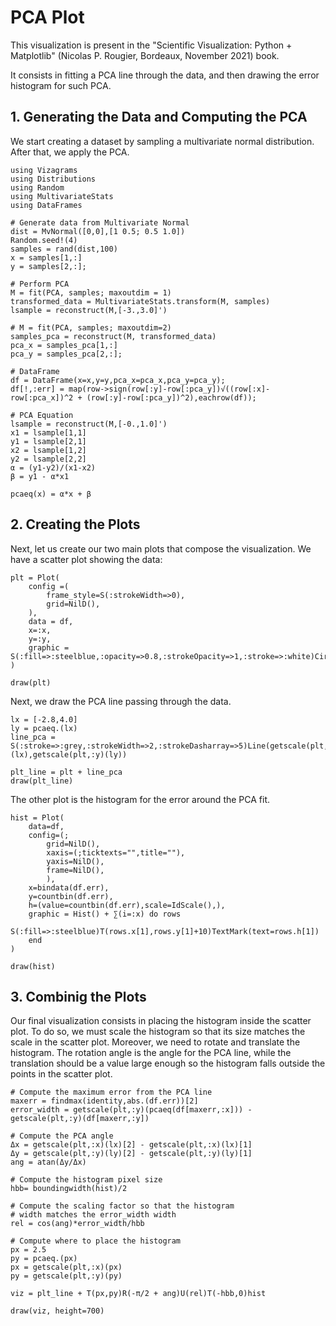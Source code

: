 # PCA Plot

This visualization is present in the "Scientific Visualization: Python + Matplotlib" (Nicolas P. Rougier, Bordeaux, November 2021)
book.

It consists in fitting a PCA line through the data, and then drawing the error histogram for such PCA.

## 1. Generating the Data and Computing the PCA

We start creating a dataset by sampling a multivariate normal distribution.
After that, we apply the PCA.

```@example 1
using Vizagrams
using Distributions
using Random
using MultivariateStats
using DataFrames

# Generate data from Multivariate Normal
dist = MvNormal([0,0],[1 0.5; 0.5 1.0])
Random.seed!(4)
samples = rand(dist,100)
x = samples[1,:]
y = samples[2,:];

# Perform PCA
M = fit(PCA, samples; maxoutdim = 1)
transformed_data = MultivariateStats.transform(M, samples)
lsample = reconstruct(M,[-3.,3.0]')

# M = fit(PCA, samples; maxoutdim=2)
samples_pca = reconstruct(M, transformed_data)
pca_x = samples_pca[1,:]
pca_y = samples_pca[2,:];

# DataFrame
df = DataFrame(x=x,y=y,pca_x=pca_x,pca_y=pca_y);
df[!,:err] = map(row->sign(row[:y]-row[:pca_y])√((row[:x]-row[:pca_x])^2 + (row[:y]-row[:pca_y])^2),eachrow(df));

# PCA Equation
lsample = reconstruct(M,[-0.,1.0]')
x1 = lsample[1,1]
y1 = lsample[2,1]
x2 = lsample[1,2]
y2 = lsample[2,2]
α = (y1-y2)/(x1-x2)
β = y1 - α*x1

pcaeq(x) = α*x + β
```

## 2. Creating the Plots

Next, let us create our two main plots that compose the visualization.
We have a scatter plot showing the data:
```@example 1
plt = Plot(
    config =(
        frame_style=S(:strokeWidth=>0),
        grid=NilD(),
    ),
    data = df,
    x=:x,
    y=:y,
    graphic = S(:fill=>:steelblue,:opacity=>0.8,:strokeOpacity=>1,:stroke=>:white)Circle(r=3)
)

draw(plt)
```

Next, we draw the PCA line passing through the data.

```@example 1
lx = [-2.8,4.0]
ly = pcaeq.(lx)
line_pca = S(:stroke=>:grey,:strokeWidth=>2,:strokeDasharray=>5)Line(getscale(plt,:x)(lx),getscale(plt,:y)(ly))

plt_line = plt + line_pca
draw(plt_line)
```

The other plot is the histogram for the error around the PCA fit.
```@example 1
hist = Plot(
    data=df,
    config=(;
        grid=NilD(),
        xaxis=(;ticktexts="",title=""),
        yaxis=NilD(),
        frame=NilD(),
        ),
    x=bindata(df.err),
    y=countbin(df.err),
    h=(value=countbin(df.err),scale=IdScale(),),
    graphic = Hist() + ∑(i=:x) do rows
        S(:fill=>:steelblue)T(rows.x[1],rows.y[1]+10)TextMark(text=rows.h[1])
    end
)

draw(hist)
```

## 3. Combinig the Plots

Our final visualization consists in placing the histogram inside the scatter plot.
To do so, we must scale the histogram so that its size matches the scale in the scatter plot.
Moreover, we need to rotate and translate the histogram. The rotation angle is the
angle for the PCA line, while the translation should be a value large enough so the histogram
falls outside the points in the scatter plot.

```@example 1
# Compute the maximum error from the PCA line
maxerr = findmax(identity,abs.(df.err))[2]
error_width = getscale(plt,:y)(pcaeq(df[maxerr,:x])) - getscale(plt,:y)(df[maxerr,:y])

# Compute the PCA angle
Δx = getscale(plt,:x)(lx)[2] - getscale(plt,:x)(lx)[1] 
Δy = getscale(plt,:y)(ly)[2] - getscale(plt,:y)(ly)[1] 
ang = atan(Δy/Δx)

# Compute the histogram pixel size
hbb= boundingwidth(hist)/2

# Compute the scaling factor so that the histogram
# width matches the error_width width
rel = cos(ang)*error_width/hbb

# Compute where to place the histogram
px = 2.5
py = pcaeq.(px)
px = getscale(plt,:x)(px)
py = getscale(plt,:y)(py)

viz = plt_line + T(px,py)R(-π/2 + ang)U(rel)T(-hbb,0)hist

draw(viz, height=700)
```
